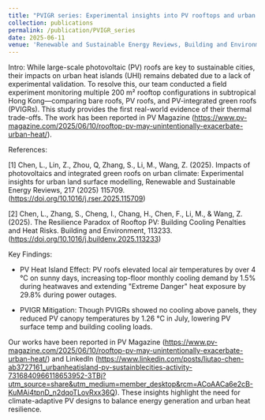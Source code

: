 ```yaml
---
title: "PVIGR series: Experimental insights into PV rooftops and urban heat"
collection: publications
permalink: /publication/PVIGR_series
date: 2025-06-11
venue: 'Renewable and Sustainable Energy Reviews, Building and Environment'
---
```


Intro:
While large-scale photovoltaic (PV) roofs are key to sustainable cities, their impacts on urban heat islands (UHI) remains debated due to a lack of experimental validation. To resolve this, our team conducted a field experiment monitoring multiple 200 m² rooftop configurations in subtropical Hong Kong—comparing bare roofs, PV roofs, and PV-integrated green roofs (PVIGRs). This study provides the first real-world evidence of their thermal trade-offs. The work has been reported in PV Magazine (https://www.pv-magazine.com/2025/06/10/rooftop-pv-may-unintentionally-exacerbate-urban-heat/).


References: 

[1] Chen, L., Lin, Z., Zhou, Q, Zhang, S., Li, M., Wang, Z. (2025). Impacts of photovoltaics and integrated green roofs on urban climate: Experimental insights for urban land surface modelling, Renewable and Sustainable Energy Reviews, 217 (2025) 115709. (https://doi.org/10.1016/j.rser.2025.115709)

[2] Chen, L., Zhang, S., Cheng, I., Chang, H., Chen, F., Li, M., & Wang, Z. (2025). The Resilience Paradox of Rooftop PV: Building Cooling Penalties and Heat Risks. Building and Environment, 113233. (https://doi.org/10.1016/j.buildenv.2025.113233)


Key Findings:
- PV Heat Island Effect: PV roofs elevated local air temperatures by over 4 °C on sunny days, increasing top-floor monthly cooling demand by 1.5% during heatwaves and extending "Extreme Danger" heat exposure by 29.8% during power outages.

- PVIGR Mitigation: Though PVIGRs showed no cooling above panels, they reduced PV canopy temperatures by 1.26 °C in July, lowering PV surface temp and building cooling loads.

Our works have been reported in PV Magazine (https://www.pv-magazine.com/2025/06/10/rooftop-pv-may-unintentionally-exacerbate-urban-heat/) and LinkedIn (https://www.linkedin.com/posts/liutao-chen-ab3727161_urbanheatisland-pv-sustainblecities-activity-7316840966118653952-3TBj?utm_source=share&utm_medium=member_desktop&rcm=ACoAACa6e2cB-KuMAi4tpnD_n2dqoTLovRxx36Q). These insights highlight the need for climate-adaptive PV designs to balance energy generation and urban heat resilience.


